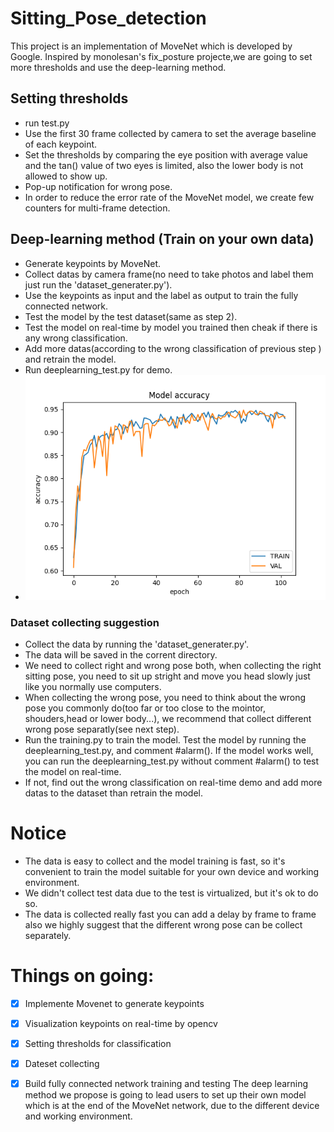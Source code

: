 # Sitting_Pose_detection
This project is an implementation of MoveNet which is developed by Google. Inspired by monolesan's fix_posture projecte,we are going to set more thresholds and use the deep-learning method.  
## Setting thresholds  
* run test.py
* Use the first 30 frame collected by camera to set the average baseline of each keypoint.  
* Set the thresholds by comparing the eye position with average value and the tan() value of two eyes is limited, also the lower body is not allowed to show up.  
* Pop-up notification for wrong pose.  
* In order to reduce the error rate of the MoveNet model, we create few counters for multi-frame detection.  

## Deep-learning method (Train on your own data)  
* Generate keypoints by MoveNet.
* Collect datas by camera frame(no need to take photos and label them just run the 'dataset_generater.py').
* Use the keypoints as input and the label as output to train the fully connected network.
* Test the model by the test dataset(same as step 2).
* Test the model on real-time by model you trained then cheak if there is any wrong classification.
* Add more datas(according to the wrong classification of previous step ) and retrain the model.  
* Run deeplearning_test.py for demo.
* ![img.png](img.png)
### Dataset collecting suggestion
* Collect the data by running the 'dataset_generater.py'.
* The data will be saved in the corrent directory.
* We need to collect right and wrong pose both, when collecting the right sitting pose, you need to sit up stright and move you head slowly just like you normally use computers.
* When collecting the wrong pose, you need to think about the wrong pose you commonly do(too far or too close to the mointor, shouders,head or lower body...), we recommend that collect different wrong pose separatly(see next step).
* Run the training.py to train the model. Test the model by running the deeplearning_test.py, and comment #alarm(). If the model works well, you can run the deeplearning_test.py without comment #alarm() to test the model on real-time.
* If not, find out the wrong classification on real-time demo and add more datas to the dataset than retrain the model.  
# Notice
* The data is easy to collect and the model training is fast, so it's convenient to train the model suitable for your own device and working environment.
* We didn't collect test data due to the test is virtualized, but it's ok to do so.
* The data is collected really fast you can add a delay by frame to frame also we highly suggest that the different wrong pose can be collect separately. 

# Things on going:  
- [x] Implemente Movenet to generate keypoints  
- [x] Visualization keypoints on real-time by opencv  
- [x] Setting thresholds for classification
- [x] Dateset collecting
- [x] Build fully connected network training and testing 
The deep learning method we propose is going to lead users to set up their own model which is at the end of the MoveNet network, due to the different device and working environment.

